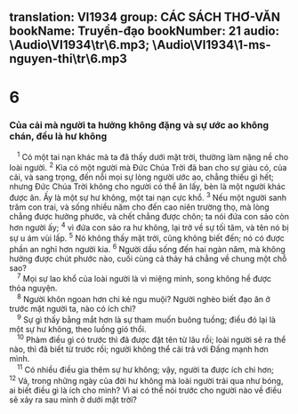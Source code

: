 translation: VI1934
group: CÁC SÁCH THƠ-VĂN
bookName: Truyền-đạo 
bookNumber: 21
audio: \Audio\VI1934\tr\6.mp3; \Audio\VI1934\1-ms-nguyen-thi\tr\6.mp3
-------

<div class="title"><h1>6</h1><h3>Của cải mà người ta hưởng không đặng và sự ước ao không chán, đều là hư không</h3></div>
<span class="verse tr_6_1"> <sup>1</sup> Có một tai nạn khác mà ta đã thấy dưới mặt trời, thường làm nặng nề cho loài người. </span>
<span class="verse tr_6_2"><sup>2</sup> Kìa có một người mà Đức Chúa Trời đã ban cho sự giàu có, của cải, và sang trọng, đến nỗi mọi sự lòng người ước ao, chẳng thiếu gì hết; nhưng Đức Chúa Trời không cho người có thể ăn lấy, bèn là một người khác được ăn. Ấy là một sự hư không, một tai nạn cực khổ. </span>
<span class="verse tr_6_3"><sup>3</sup> Nếu một người sanh trăm con trai, và sống nhiều năm cho đến cao niên trường thọ, mà lòng chẳng được hưởng phước, và chết chẳng được chôn; ta nói đứa con sảo còn hơn người ấy; </span>
<span class="verse tr_6_4"><sup>4</sup> vì đứa con sảo ra hư không, lại trở về sự tối tăm, và tên nó bị sự u ám vùi lấp. </span>
<span class="verse tr_6_5"><sup>5</sup> Nó không thấy mặt trời, cũng không biết đến; nó có được phần an nghỉ hơn người kia. </span>
<span class="verse tr_6_6"><sup>6</sup> Người dầu sống đến hai ngàn năm, mà không hưởng được chút phước nào, cuối cùng cả thảy há chẳng về chung một chỗ sao? <br/></span>
<span class="verse tr_6_7"> <sup>7</sup> Mọi sự lao khổ của loài người là vì miệng mình, song không hề được thỏa nguyện. <br/></span>
<span class="verse tr_6_8"> <sup>8</sup> Người khôn ngoan hơn chi kẻ ngu muội? Người nghèo biết đạo ăn ở trước mặt người ta, nào có ích chi? <br/></span>
<span class="verse tr_6_9"> <sup>9</sup> Sự gì thấy bằng mắt hơn là sự tham muốn buông tuồng; điều đó lại là một sự hư không, theo luồng gió thổi. <br/></span>
<span class="verse tr_6_10"> <sup>10</sup> Phàm điều gì có trước thì đã được đặt tên từ lâu rồi; loài người sẽ ra thể nào, thì đã biết từ trước rồi; người không thể cãi trả với Đấng mạnh hơn mình. <br/></span>
<span class="verse tr_6_11"> <sup>11</sup> Có nhiều điều gia thêm sự hư không; vậy, người ta được ích chi hơn; </span>
<span class="verse tr_6_12"><sup>12</sup> Vả, trong những ngày của đời hư không mà loài người trải qua như bóng, ai biết điều gì là ích cho mình? Vì ai có thể nói trước cho người nào về điều sẽ xảy ra sau mình ở dưới mặt trời? <br/></span>

